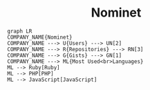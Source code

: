 <h1 align="center">Nominet</h1>

```mermaid
graph LR
COMPANY_NAME{Nominet}
COMPANY_NAME ---> U{Users} ---> UN[2]
COMPANY_NAME ---> R{Repositories} ---> RN[3]
COMPANY_NAME ---> G{Gists} ---> GN[1]
COMPANY_NAME ---> ML{Most Used<br>Languages}
ML --> Ruby[Ruby]
ML --> PHP[PHP]
ML --> JavaScript[JavaScript]
```
